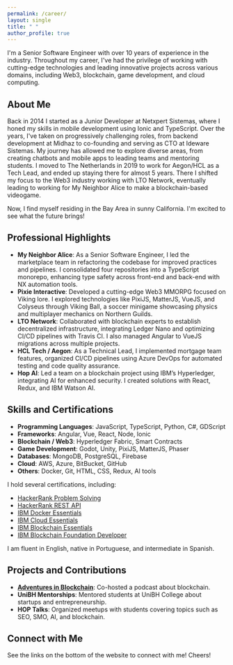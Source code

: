 ```yaml
---
permalink: /career/
layout: single
title: " "
author_profile: true
---
```


I'm a Senior Software Engineer with over 10 years of experience in the industry. Throughout my career, I've had the privilege of working with cutting-edge technologies and leading innovative projects across various domains, including Web3, blockchain, game development, and cloud computing.

## About Me

Back in 2014 I started as a Junior Developer at Netxpert Sistemas, where I honed my skills in mobile development using Ionic and TypeScript. Over the years, I've taken on progressively challenging roles, from backend development at Midhaz to co-founding and serving as CTO at Ideware Sistemas. My journey has allowed me to explore diverse areas, from creating chatbots and mobile apps to leading teams and mentoring students. I moved to The Netherlands in 2019 to work for Aegon/HCL as a Tech Lead, and ended up staying there for almost 5 years. There I shifted my focus to the Web3 industry working with LTO Network, eventually leading to working for My Neighbor Alice to make a blockchain-based videogame.

Now, I find myself residing in the Bay Area in sunny California. I'm excited to see what the future brings!

## Professional Highlights

- **My Neighbor Alice**: As a Senior Software Engineer, I led the marketplace team in refactoring the codebase for improved practices and pipelines. I consolidated four repositories into a TypeScript monorepo, enhancing type safety across front-end and back-end with NX automation tools.
- **Pixie Interactive**: Developed a cutting-edge Web3 MMORPG focused on Viking lore. I explored technologies like PixiJS, MatterJS, VueJS, and Colyseus through Viking Ball, a soccer minigame showcasing physics and multiplayer mechanics on Northern Guilds.
- **LTO Network**: Collaborated with blockchain experts to establish decentralized infrastructure, integrating Ledger Nano and optimizing CI/CD pipelines with Travis CI. I also managed Angular to VueJS migrations across multiple projects.
- **HCL Tech / Aegon**: As a Technical Lead, I implemented mortgage team features, organized CI/CD pipelines using Azure DevOps for automated testing and code quality assurance.
- **Hop AI**: Led a team on a blockchain project using IBM’s Hyperledger, integrating AI for enhanced security. I created solutions with React, Redux, and IBM Watson AI.

## Skills and Certifications

- **Programming Languages**: JavaScript, TypeScript, Python, C#, GDScript
- **Frameworks**: Angular, Vue, React, Node, Ionic
- **Blockchain / Web3**: Hyperledger Fabric, Smart Contracts
- **Game Development**: Godot, Unity, PixiJS, MatterJS, Phaser
- **Databases**: MongoDB, PostgreSQL, Firebase
- **Cloud**: AWS, Azure, BitBucket, GitHub
- **Others**: Docker, Git, HTML, CSS, Redux, AI tools

I hold several certifications, including:

- [HackerRank Problem Solving](https://www.hackerrank.com/certificates/88b2c59df963)
- [HackerRank REST API](https://www.hackerrank.com/certificates/0f5067e85b51)
- [IBM Docker Essentials](https://www.youracclaim.com/badges/616e9784-1c28-4b7f-b3ed-50026be19ca8/linked_in_profile)
- [IBM Cloud Essentials](https://www.youracclaim.com/badges/c4987342-e34c-4fcc-b5d1-64b47bd40998/linked_in_profile)
- [IBM Blockchain Essentials](https://www.youracclaim.com/badges/d3837dc6-784a-4e4e-a31f-87b74ffde9e8/linked_in_profile)
- [IBM Blockchain Foundation Developer](https://www.youracclaim.com/badges/8daddd36-8dc9-4de4-bc9a-ca7821ef03e8/linked_in_profile)

I am fluent in English, native in Portuguese, and intermediate in Spanish.

## Projects and Contributions

- [**Adventures in Blockchain**](https://topenddevs.com/podcasts/adventures-in-blockchain): Co-hosted a podcast about blockchain.
- **UniBH Mentorships**: Mentored students at UniBH College about startups and entrepreneurship.
- **HOP Talks**: Organized meetups with students covering topics such as SEO, SMO, AI, and blockchain.

## Connect with Me

See the links on the bottom of the website to connect with me! Cheers!
